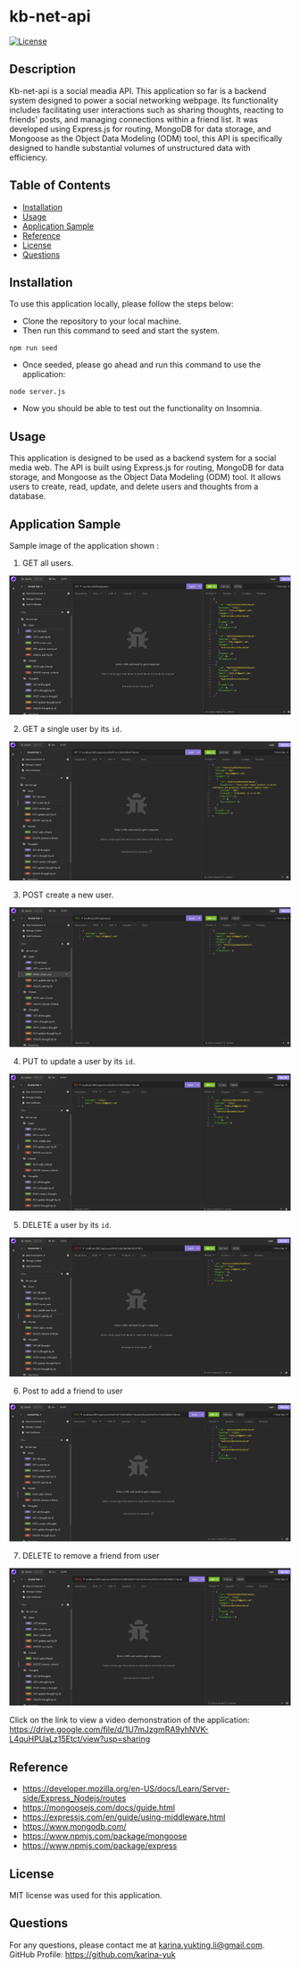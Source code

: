 # kb-net-api

[![License](https://img.shields.io/badge/License-MIT-yellow.svg)](https://opensource.org/licenses/MIT)

## Description

Kb-net-api is a social meadia API. This application so far is a backend system designed to power a social networking webpage. Its functionality includes facilitating user interactions such as sharing thoughts, reacting to friends' posts, and managing connections within a friend list. It was developed using Express.js for routing, MongoDB for data storage, and Mongoose as the Object Data Modeling (ODM) tool, this API is specifically designed to handle substantial volumes of unstructured data with efficiency.

## Table of Contents

- [Installation](#installation)
- [Usage](#usage)
- [Application Sample](#application-sample)
- [Reference](#reference)
- [License](#license)
- [Questions](#questions)

## Installation

To use this application locally, please follow the steps below:

- Clone the repository to your local machine.
- Then run this command to seed and start the system.

```
npm run seed
```

- Once seeded, please go ahead and run this command to use the application:

```
node server.js
```

- Now you should be able to test out the functionality on Insomnia.

## Usage

This application is designed to be used as a backend system for a social media web. The API is built using Express.js for routing, MongoDB for data storage, and Mongoose as the Object Data Modeling (ODM) tool. It allows users to create, read, update, and delete users and thoughts from a database.

## Application Sample

Sample image of the application shown :

1. GET all users.

<img src="assets/images/GET all users.JPG" >

2. GET a single user by its `id`.

<img src="assets/images/GET users by id.JPG" >

3. POST create a new user.

<img src="assets/images/POST create user.JPG" >

4. PUT to update a user by its `id`.

<img src="assets/images/PUT update user by id.JPG">

5. DELETE a user by its `id`.

<img src="assets/images/DELETE user by id.JPG" >

6. Post to add a friend to user

<img src="assets/images/POST add a friend.JPG" >

7. DELETE to remove a friend from user

<img src="assets/images/Remove a friend.JPG" >

Click on the link to view a video demonstration of the application:
https://drive.google.com/file/d/1U7mJzgmRA9yhNVK-L4quHPUaLz15Etct/view?usp=sharing

## Reference

- https://developer.mozilla.org/en-US/docs/Learn/Server-side/Express_Nodejs/routes
- https://mongoosejs.com/docs/guide.html
- https://expressjs.com/en/guide/using-middleware.html
- https://www.mongodb.com/
- https://www.npmjs.com/package/mongoose
- https://www.npmjs.com/package/express

## License

MIT license was used for this application.

## Questions

For any questions, please contact me at <karina.yukting.li@gmail.com>.
GitHub Profile: https://github.com/karina-yuk
